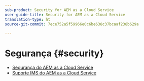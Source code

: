 ```yaml
---
sub-product: Security for AEM as a Cloud Service
user-guide-title: Security for AEM as a Cloud Service
translation-type: ht
source-git-commit: 7ece752a5f59966e0c6be638c37bcaaf238b629a

---
```



# Segurança {#security}

+ [Segurança do AEM as a Cloud Service](/help/security/home.md)
+ [Suporte IMS do AEM as a Cloud Service](ims-support.md)
